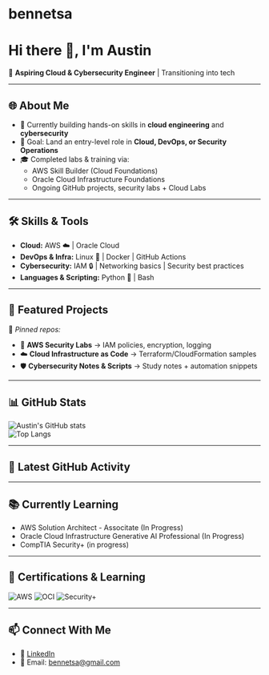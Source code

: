 # bennetsa
# Hi there 👋, I'm Austin  

🚀 **Aspiring Cloud & Cybersecurity Engineer** | Transitioning into tech  

---

## 🌐 About Me
- 🔭 Currently building hands-on skills in **cloud engineering** and **cybersecurity**  
- 🎯 Goal: Land an entry-level role in **Cloud, DevOps, or Security Operations**  
- 🎓 Completed labs & training via:
  - AWS Skill Builder (Cloud Foundations)  
  - Oracle Cloud Infrastructure Foundations  
  - Ongoing GitHub projects, security labs + Cloud Labs 

---

## 🛠️ Skills & Tools
- **Cloud:** AWS ☁️ | Oracle Cloud  
- **DevOps & Infra:** Linux 🐧 | Docker | GitHub Actions  
- **Cybersecurity:** IAM 🔒 | Networking basics | Security best practices  
- **Languages & Scripting:** Python 🐍 | Bash  

---

## 📂 Featured Projects
🌟 *Pinned repos:*  
- 🔑 **AWS Security Labs** → IAM policies, encryption, logging  
- ☁️ **Cloud Infrastructure as Code** → Terraform/CloudFormation samples  
- 🛡️ **Cybersecurity Notes & Scripts** → Study notes + automation snippets  

---

## 📊 GitHub Stats
![Austin's GitHub stats](https://github-readme-stats.vercel.app/api?username=bennetsa&show_icons=true&theme=radical)  
![Top Langs](https://github-readme-stats.vercel.app/api/top-langs/?username=bennetsa&layout=compact&theme=radical)  

---

## 🔄 Latest GitHub Activity
<!--START_SECTION:activity-->
<!--END_SECTION:activity-->

---

## 📚 Currently Learning
<!--START_SECTION:learning-->
- AWS Solution Architect - Associtate (In Progress) 
- Oracle Cloud Infrastructure Generative AI Professional (In Progress) 
- CompTIA Security+ (in progress)  
<!--END_SECTION:learning-->

___
## 🏅 Certifications & Learning

![AWS](https://img.shields.io/badge/AWS-Cloud%20Practitioner-FF9900?style=for-the-badge&logo=amazonaws&logoColor=white)
![OCI](https://img.shields.io/badge/Oracle%20Cloud-Foundations-F80000?style=for-the-badge&logo=oracle&logoColor=white)
![Security+](https://img.shields.io/badge/CompTIA-Security%2B-EA1D25?style=for-the-badge&logo=comptia&logoColor=white)

---

## 📫 Connect With Me
- 💼 [LinkedIn](https://linkedin.com/in/austinbennett08)   
- 📧 Email: bennetsa@gmail.com 

